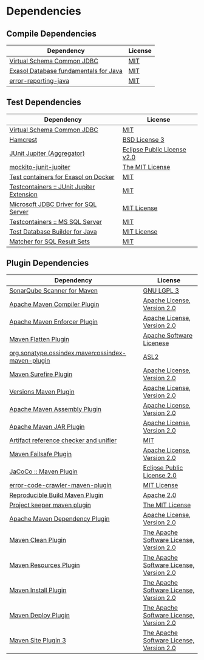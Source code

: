 <!-- @formatter:off -->
# Dependencies

## Compile Dependencies

| Dependency                                 | License  |
| ------------------------------------------ | -------- |
| [Virtual Schema Common JDBC][0]            | [MIT][1] |
| [Exasol Database fundamentals for Java][2] | [MIT][1] |
| [error-reporting-java][3]                  | [MIT][1] |

## Test Dependencies

| Dependency                                      | License                          |
| ----------------------------------------------- | -------------------------------- |
| [Virtual Schema Common JDBC][0]                 | [MIT][1]                         |
| [Hamcrest][4]                                   | [BSD License 3][5]               |
| [JUnit Jupiter (Aggregator)][6]                 | [Eclipse Public License v2.0][7] |
| [mockito-junit-jupiter][8]                      | [The MIT License][9]             |
| [Test containers for Exasol on Docker][10]      | [MIT][1]                         |
| [Testcontainers :: JUnit Jupiter Extension][11] | [MIT][12]                        |
| [Microsoft JDBC Driver for SQL Server][13]      | [MIT License][14]                |
| [Testcontainers :: MS SQL Server][11]           | [MIT][12]                        |
| [Test Database Builder for Java][15]            | [MIT License][16]                |
| [Matcher for SQL Result Sets][17]               | [MIT][1]                         |

## Plugin Dependencies

| Dependency                                              | License                                        |
| ------------------------------------------------------- | ---------------------------------------------- |
| [SonarQube Scanner for Maven][18]                       | [GNU LGPL 3][19]                               |
| [Apache Maven Compiler Plugin][20]                      | [Apache License, Version 2.0][21]              |
| [Apache Maven Enforcer Plugin][22]                      | [Apache License, Version 2.0][21]              |
| [Maven Flatten Plugin][23]                              | [Apache Software Licenese][24]                 |
| [org.sonatype.ossindex.maven:ossindex-maven-plugin][25] | [ASL2][24]                                     |
| [Maven Surefire Plugin][26]                             | [Apache License, Version 2.0][21]              |
| [Versions Maven Plugin][27]                             | [Apache License, Version 2.0][21]              |
| [Apache Maven Assembly Plugin][28]                      | [Apache License, Version 2.0][21]              |
| [Apache Maven JAR Plugin][29]                           | [Apache License, Version 2.0][21]              |
| [Artifact reference checker and unifier][30]            | [MIT][1]                                       |
| [Maven Failsafe Plugin][31]                             | [Apache License, Version 2.0][21]              |
| [JaCoCo :: Maven Plugin][32]                            | [Eclipse Public License 2.0][33]               |
| [error-code-crawler-maven-plugin][34]                   | [MIT License][35]                              |
| [Reproducible Build Maven Plugin][36]                   | [Apache 2.0][24]                               |
| [Project keeper maven plugin][37]                       | [The MIT License][38]                          |
| [Apache Maven Dependency Plugin][39]                    | [Apache License, Version 2.0][21]              |
| [Maven Clean Plugin][40]                                | [The Apache Software License, Version 2.0][24] |
| [Maven Resources Plugin][41]                            | [The Apache Software License, Version 2.0][24] |
| [Maven Install Plugin][42]                              | [The Apache Software License, Version 2.0][24] |
| [Maven Deploy Plugin][43]                               | [The Apache Software License, Version 2.0][24] |
| [Maven Site Plugin 3][44]                               | [The Apache Software License, Version 2.0][24] |

[0]: https://github.com/exasol/virtual-schema-common-jdbc
[1]: https://opensource.org/licenses/MIT
[2]: https://github.com/exasol/db-fundamentals-java
[3]: https://github.com/exasol/error-reporting-java
[4]: http://hamcrest.org/JavaHamcrest/
[5]: http://opensource.org/licenses/BSD-3-Clause
[6]: https://junit.org/junit5/
[7]: https://www.eclipse.org/legal/epl-v20.html
[8]: https://github.com/mockito/mockito
[9]: https://github.com/mockito/mockito/blob/main/LICENSE
[10]: https://github.com/exasol/exasol-testcontainers
[11]: https://testcontainers.org
[12]: http://opensource.org/licenses/MIT
[13]: https://github.com/Microsoft/mssql-jdbc
[14]: http://www.opensource.org/licenses/mit-license.php
[15]: https://github.com/exasol/test-db-builder-java/
[16]: https://github.com/exasol/test-db-builder-java/blob/main/LICENSE
[17]: https://github.com/exasol/hamcrest-resultset-matcher
[18]: http://sonarsource.github.io/sonar-scanner-maven/
[19]: http://www.gnu.org/licenses/lgpl.txt
[20]: https://maven.apache.org/plugins/maven-compiler-plugin/
[21]: https://www.apache.org/licenses/LICENSE-2.0.txt
[22]: https://maven.apache.org/enforcer/maven-enforcer-plugin/
[23]: https://www.mojohaus.org/flatten-maven-plugin/
[24]: http://www.apache.org/licenses/LICENSE-2.0.txt
[25]: https://sonatype.github.io/ossindex-maven/maven-plugin/
[26]: https://maven.apache.org/surefire/maven-surefire-plugin/
[27]: http://www.mojohaus.org/versions-maven-plugin/
[28]: https://maven.apache.org/plugins/maven-assembly-plugin/
[29]: https://maven.apache.org/plugins/maven-jar-plugin/
[30]: https://github.com/exasol/artifact-reference-checker-maven-plugin
[31]: https://maven.apache.org/surefire/maven-failsafe-plugin/
[32]: https://www.jacoco.org/jacoco/trunk/doc/maven.html
[33]: https://www.eclipse.org/legal/epl-2.0/
[34]: https://github.com/exasol/error-code-crawler-maven-plugin/
[35]: https://github.com/exasol/error-code-crawler-maven-plugin/blob/main/LICENSE
[36]: http://zlika.github.io/reproducible-build-maven-plugin
[37]: https://github.com/exasol/project-keeper/
[38]: https://github.com/exasol/project-keeper/blob/main/LICENSE
[39]: https://maven.apache.org/plugins/maven-dependency-plugin/
[40]: http://maven.apache.org/plugins/maven-clean-plugin/
[41]: http://maven.apache.org/plugins/maven-resources-plugin/
[42]: http://maven.apache.org/plugins/maven-install-plugin/
[43]: http://maven.apache.org/plugins/maven-deploy-plugin/
[44]: http://maven.apache.org/plugins/maven-site-plugin/
